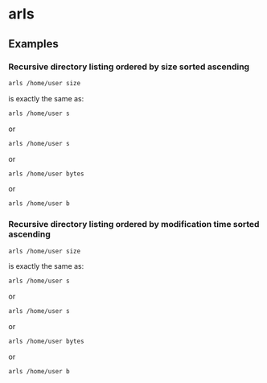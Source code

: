 arls
====


Examples
--------


### Recursive directory listing ordered by size sorted ascending


~~~~ bash
arls /home/user size
~~~~

is exactly the same as:

~~~~ bash
arls /home/user s
~~~~

or

~~~~ bash
arls /home/user s
~~~~

or

~~~~ bash
arls /home/user bytes
~~~~

or

~~~~ bash
arls /home/user b
~~~~



### Recursive directory listing ordered by modification time sorted ascending


~~~~ bash
arls /home/user size
~~~~

is exactly the same as:

~~~~ bash
arls /home/user s
~~~~

or

~~~~ bash
arls /home/user s
~~~~

or

~~~~ bash
arls /home/user bytes
~~~~

or

~~~~ bash
arls /home/user b
~~~~


